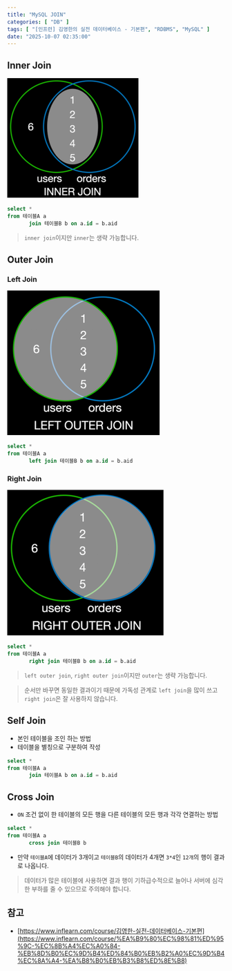 ```yaml
---
title: "MySQL JOIN"
categories: [ "DB" ]
tags: [ "[인프런] 김영한의 실전 데이터베이스 - 기본편", "RDBMS", "MySQL" ]
date: "2025-10-07 02:35:00"
---
```


## Inner Join

![](/assets/img/posts/2025/2025-10-07-MySQL-Join/534746625540625.png)

```sql
select *
from 테이블A a
       join 테이블B b on a.id = b.aid
```

> `inner join`이지만 `inner`는 생략 가능합니다.

## Outer Join

### Left Join

![](/assets/img/posts/2025/2025-10-07-MySQL-Join/534316385832958.png)

```sql
select *
from 테이블A a
       left join 테이블B b on a.id = b.aid
```

### Right Join

![](/assets/img/posts/2025/2025-10-07-MySQL-Join/534338583325250.png)

```sql
select *
from 테이블A a
       right join 테이블B b on a.id = b.aid
```

> `left outer join`, `right outer join`이지만 `outer`는 생략 가능합니다.

> 순서만 바꾸면 동일한 결과이기 때문에 가독성 관계로 `left join`을 많이 쓰고 `right join`은 잘 사용하지 않습니다.

## Self Join

- 본인 테이블을 조인 하는 방법
- 테이블을 별칭으로 구분하여 작성

```sql
select *
from 테이블A a
       join 테이블A b on a.id = b.aid
```

## Cross Join

- `ON` 조건 없이 한 테이블의 모든 행을 다른 테이블의 모든 행과 각각 연결하는 방법

```sql
select *
from 테이블A a
       cross join 테이블B b
```

- 만약 `테이블A`에 데이터가 3개이고 `테이블B`의 데이터가 4개면 `3*4`인 `12개`의 행이 결과로 나옵니다.

> 데이터가 많은 테이블에 사용하면 결과 행이 기하급수적으로 늘어나 서버에 심각한 부하를 줄 수 있으므로 주의해야 합니다.

## 참고

- [https://www.inflearn.com/course/김영한-실전-데이터베이스-기본편](https://www.inflearn.com/course/%EA%B9%80%EC%98%81%ED%95%9C-%EC%8B%A4%EC%A0%84-%EB%8D%B0%EC%9D%B4%ED%84%B0%EB%B2%A0%EC%9D%B4%EC%8A%A4-%EA%B8%B0%EB%B3%B8%ED%8E%B8)
